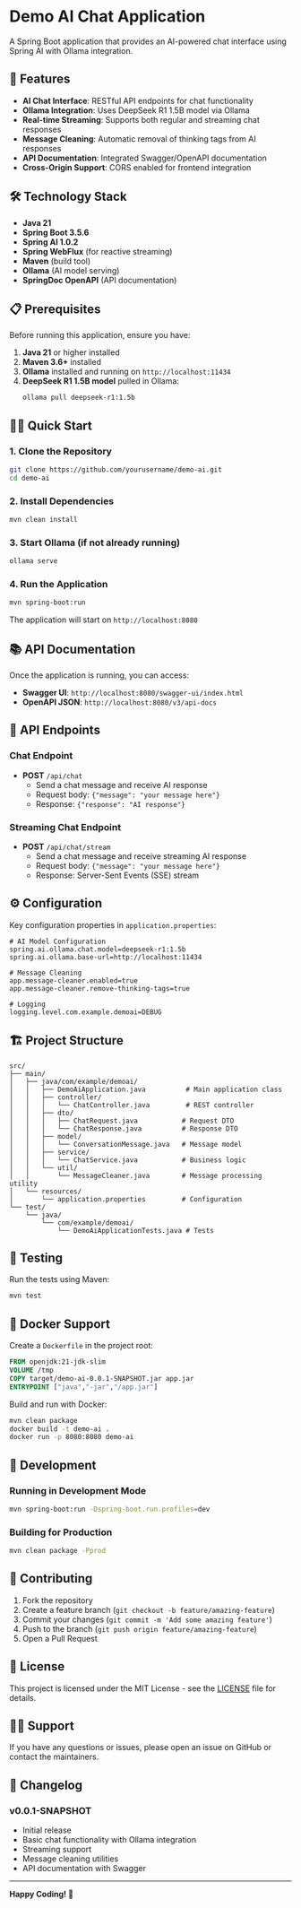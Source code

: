 # Demo AI Chat Application

A Spring Boot application that provides an AI-powered chat interface using Spring AI with Ollama integration.

## 🚀 Features

- **AI Chat Interface**: RESTful API endpoints for chat functionality
- **Ollama Integration**: Uses DeepSeek R1 1.5B model via Ollama
- **Real-time Streaming**: Supports both regular and streaming chat responses
- **Message Cleaning**: Automatic removal of thinking tags from AI responses
- **API Documentation**: Integrated Swagger/OpenAPI documentation
- **Cross-Origin Support**: CORS enabled for frontend integration

## 🛠️ Technology Stack

- **Java 21**
- **Spring Boot 3.5.6**
- **Spring AI 1.0.2**
- **Spring WebFlux** (for reactive streaming)
- **Maven** (build tool)
- **Ollama** (AI model serving)
- **SpringDoc OpenAPI** (API documentation)

## 📋 Prerequisites

Before running this application, ensure you have:

1. **Java 21** or higher installed
2. **Maven 3.6+** installed
3. **Ollama** installed and running on `http://localhost:11434`
4. **DeepSeek R1 1.5B model** pulled in Ollama:
   ```bash
   ollama pull deepseek-r1:1.5b
   ```

## 🏃‍♂️ Quick Start

### 1. Clone the Repository
```bash
git clone https://github.com/yourusername/demo-ai.git
cd demo-ai
```

### 2. Install Dependencies
```bash
mvn clean install
```

### 3. Start Ollama (if not already running)
```bash
ollama serve
```

### 4. Run the Application
```bash
mvn spring-boot:run
```

The application will start on `http://localhost:8080`

## 📚 API Documentation

Once the application is running, you can access:

- **Swagger UI**: `http://localhost:8080/swagger-ui/index.html`
- **OpenAPI JSON**: `http://localhost:8080/v3/api-docs`

## 🔌 API Endpoints

### Chat Endpoint
- **POST** `/api/chat`
  - Send a chat message and receive AI response
  - Request body: `{"message": "your message here"}`
  - Response: `{"response": "AI response"}`

### Streaming Chat Endpoint
- **POST** `/api/chat/stream`
  - Send a chat message and receive streaming AI response
  - Request body: `{"message": "your message here"}`
  - Response: Server-Sent Events (SSE) stream

## ⚙️ Configuration

Key configuration properties in `application.properties`:

```properties
# AI Model Configuration
spring.ai.ollama.chat.model=deepseek-r1:1.5b
spring.ai.ollama.base-url=http://localhost:11434

# Message Cleaning
app.message-cleaner.enabled=true
app.message-cleaner.remove-thinking-tags=true

# Logging
logging.level.com.example.demoai=DEBUG
```

## 🏗️ Project Structure

```
src/
├── main/
│   ├── java/com/example/demoai/
│   │   ├── DemoAiApplication.java          # Main application class
│   │   ├── controller/
│   │   │   └── ChatController.java         # REST controller
│   │   ├── dto/
│   │   │   ├── ChatRequest.java           # Request DTO
│   │   │   └── ChatResponse.java          # Response DTO
│   │   ├── model/
│   │   │   └── ConversationMessage.java   # Message model
│   │   ├── service/
│   │   │   └── ChatService.java           # Business logic
│   │   └── util/
│   │       └── MessageCleaner.java        # Message processing utility
│   └── resources/
│       └── application.properties         # Configuration
└── test/
    └── java/
        └── com/example/demoai/
            └── DemoAiApplicationTests.java # Tests
```

## 🧪 Testing

Run the tests using Maven:

```bash
mvn test
```

## 🐳 Docker Support

Create a `Dockerfile` in the project root:

```dockerfile
FROM openjdk:21-jdk-slim
VOLUME /tmp
COPY target/demo-ai-0.0.1-SNAPSHOT.jar app.jar
ENTRYPOINT ["java","-jar","/app.jar"]
```

Build and run with Docker:

```bash
mvn clean package
docker build -t demo-ai .
docker run -p 8080:8080 demo-ai
```

## 🔧 Development

### Running in Development Mode

```bash
mvn spring-boot:run -Dspring-boot.run.profiles=dev
```

### Building for Production

```bash
mvn clean package -Pprod
```

## 🤝 Contributing

1. Fork the repository
2. Create a feature branch (`git checkout -b feature/amazing-feature`)
3. Commit your changes (`git commit -m 'Add some amazing feature'`)
4. Push to the branch (`git push origin feature/amazing-feature`)
5. Open a Pull Request

## 📄 License

This project is licensed under the MIT License - see the [LICENSE](LICENSE) file for details.

## 🙋‍♂️ Support

If you have any questions or issues, please open an issue on GitHub or contact the maintainers.

## 📝 Changelog

### v0.0.1-SNAPSHOT
- Initial release
- Basic chat functionality with Ollama integration
- Streaming support
- Message cleaning utilities
- API documentation with Swagger

---

**Happy Coding! 🎉**
